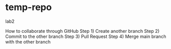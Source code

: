# temp-repo
lab2

How to collaborate through GitHub
Step 1) Create another branch
Step 2) Commit to the other branch
Step 3) Pull Request
Step 4) Merge main branch with the other branch
